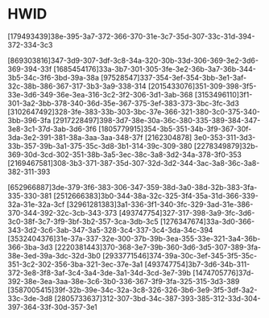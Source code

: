 # HWID
[179493439]38e-395-3a7-372-366-370-31e-3c7-35d-307-33c-31d-394-372-334-3c3

[869303816]347-3d9-307-3df-3c8-34a-320-30b-33d-306-369-3e2-3d6-369-394-33f
[1685454176]33a-3b7-301-305-3fe-3e2-36b-3a7-36b-344-3b5-34c-3f6-3bd-39a-38a
[97528547]337-354-3ef-354-3bb-3e1-3af-32c-38b-386-367-317-3b3-3a9-338-314
[2015433076]351-309-398-3f5-33e-3d6-349-36e-3ea-316-3c2-3f2-306-3d1-3ab-368
[3153496110]3f1-301-3a2-3bb-378-340-36d-35e-367-375-3ef-383-373-3bc-3fc-3d3
[3102647492]328-3fe-383-33b-303-3bc-37e-366-321-380-3c0-375-340-3bb-396-3fa
[2917228497]398-3d7-38e-30a-36c-380-335-389-384-347-3e8-3c1-37d-3ab-3d6-3f6
[1805779915]354-3b5-351-34b-3f9-367-30f-3da-3e2-391-381-38a-3aa-3aa-348-37f
[2162304878] 3e0-353-311-3d3-33b-357-39b-3a1-375-35c-3d8-3b1-314-39c-309-380
[2278349879]32b-369-30d-3cd-302-351-38b-3a5-3ec-38c-3a8-3d2-34a-378-3f0-353
[2169467581]308-3b3-371-387-35d-307-32d-3d2-344-3ac-3a8-36c-3a8-382-311-393

[652966887]3de-379-3f6-383-306-347-359-38d-3a0-38d-32b-383-3fa-335-330-381
[2512666383]3b0-344-38a-32c-325-3f4-35a-31d-366-339-32a-31e-32a-3cf
[32961281383]3a1-336-3f1-340-3fc-329-3ad-31e-386-370-344-392-32c-3cb-343-373
[493747754]327-317-398-3a9-3fc-3d6-3c0-38f-3c7-3f9-3bf-3b2-357-3ca-3db-3c5
[1276347674]33a-3d0-366-343-3d2-3c6-3ab-347-3a5-328-3c4-337-3c4-3da-34c-394
[3532404376]31e-37a-337-32e-300-37b-39b-3ea-355-33e-321-3a4-36b-366-3ba-3d3
[2220381443]370-368-3e7-39b-360-3d6-3d5-307-389-3fa-38e-3ed-39a-3dc-32d-3b0
[2933771546]374-39a-30c-3ef-345-3f5-35c-351-3c2-302-356-3ba-321-3ec-37e-3a1
[493747754]3b7-3d6-34b-311-372-3e8-3f8-3af-3c4-3a4-3de-3a1-34d-3cd-3e7-39b
[1474705776]37d-392-38e-3ea-3aa-38e-3c6-3b0-336-367-3f9-3fa-325-315-3d3-389
[3587005415]39f-32b-39e-34c-32a-3c8-326-326-3b6-3e9-3f5-3df-3a2-33c-3de-3d8
[2805733637]312-307-3bd-34c-387-393-385-312-33d-304-397-364-33f-30d-357-3e1

